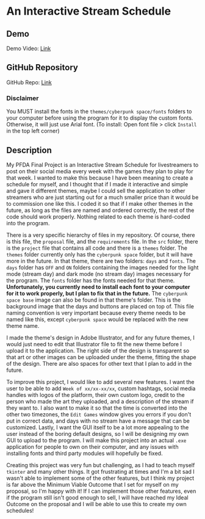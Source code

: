 # An Interactive Stream Schedule

## Demo
Demo Video: [Link](https://utdallas.box.com/s/kfwtt3i8yl4apanwd3krgozbo1yzdf8n)

## GitHub Repository
GitHub Repo: [Link](https://github.com/kmk220000/Kasey-Kilpatrick-Final-Project.git)

### Disclaimer
You MUST install the fonts in the `themes/cyberpunk space/fonts` folders to your computer before using the program for it to display the custom fonts. Otherwise, it will just use Arial font. (To install: Open font file > click `Install` in the top left corner)

## Description

My PFDA Final Project is an Interactive Stream Schedule for livestreamers to post on their social media every week with the games they plan to play for that week. I wanted to make this because I have been meaning to create a schedule for myself, and I thought that if I made it interactive and simple and gave it different themes, maybe I could sell the application to other streamers who are just starting out for a much smaller price than it would be to commission one like this. I coded it so that if I make other themes in the future, as long as the files are named and ordered correctly, the rest of the code should work properly. Nothing related to each theme is hard-coded into the program.

There is a very specific hierarchy of files in my repository. Of course, there is this file, the `proposal` file, and the `requirements` file. In the `src` folder, there is the `project` file that contains all code and there is a `themes` folder. The `themes` folder currently only has the `cyberpunk space` folder, but it will have more in the future. In that theme, there are two folders: `days` and `fonts`. The `days` folder has `OFF` and `ON` folders containing the images needed for the light mode (stream day) and dark mode (no stream day) images necessary for the program. The `fonts` folder has the fonts needed for that theme. **Unfortunately, you currently need to install each font to your computer for it to work properly, but I plan to fix that in the future.** The `cyberpunk space base` image can also be found in that theme's folder. This is the background image that the days and buttons are placed on top of. This file naming convention is very important because every theme needs to be named like this, except `cyberpunk space` would be replaced with the new theme name.

I made the theme's design in Adobe Illustrator, and for any future themes, I would just need to edit that Illustrator file to fit the new theme before I upload it to the application. The right side of the design is transparent so that art or other images can be uploaded under the theme, fitting the shape of the design. There are also spaces for other text that I plan to add in the future.

To improve this project, I would like to add several new features. I want the user to be able to add `Week of xx/xx-xx/xx`, custom hashtags, social media handles with logos of the platform, their own custom logo, credit to the person who made the art they uploaded, and a description of the stream if they want to. I also want to make it so that the time is converted into the other two timezones, the `Edit Games` window gives you errors if you don't put in correct data, and days with no stream have a message that can be customized. Lastly, I want the GUI itself to be a lot more appealing to the user instead of the boring default designs, so I will be designing my own GUI to upload to the program. I will make this project into an actual `.exe` application for people to own on their computer, and any issues with installing fonts and third party modules will hopefully be fixed.

Creating this project was very fun but challenging, as I had to teach myself  `tkinter` and many other things. It got frustrating at times and I'm a bit sad I wasn't able to implement some of the other features, but I think my project is far above the Minimum Viable Outcome that I set for myself on my proposal, so I'm happy with it! If I can implement those other features, even if the program still isn't good enough to sell, I will have reached my Ideal Outcome on the proposal and I will be able to use this to create my own schedules!